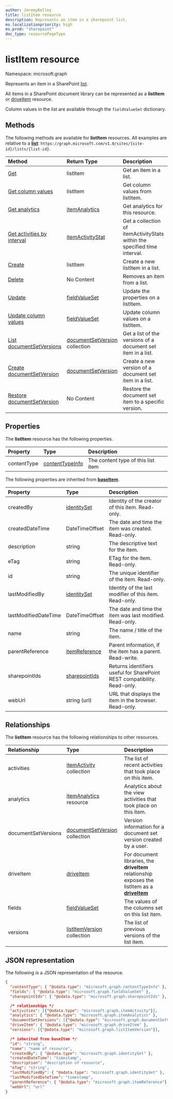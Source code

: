 ```yaml
---
author: JeremyKelley
title: listItem resource
description: Represents an item in a sharepoint list.
ms.localizationpriority: high
ms.prod: "sharepoint"
doc_type: resourcePageType
---
```


# listItem resource

Namespace: microsoft.graph

Represents an item in a SharePoint [list][].

All items in a SharePoint document library can be represented as a **listItem** or [driveItem][] resource.

Column values in the list are available through the `fieldValueSet` dictionary.

## Methods

The following methods are available for **listItem** resources.
All examples are relative to a **[list][]**: `https://graph.microsoft.com/v1.0/sites/{site-id}/lists/{list-id}`.

| Method                                                                   | Return Type                        | Description                                                               |
|:-------------------------------------------------------------------------|:-----------------------------------|:--------------------------------------------------------------------------|
| [Get][]                                                                  | listItem                           | Get an item in a list.                                                    |
| [Get column values][Get]                                                 | listItem                           | Get column values from listItem.                                          |
| [Get analytics][]                                                        | [itemAnalytics][]                  | Get analytics for this resource.                                          |
| [Get activities by interval][]                                           | [itemActivityStat][]               | Get a collection of itemActivityStats within the specified time interval. |
| [Create][]                                                               | listItem                           | Create a new listItem in a list.                                          |
| [Delete][]                                                               | No Content                         | Removes an item from a list.                                              |
| [Update][]                                                               | [fieldValueSet][]                  | Update the properties on a listItem.                                      |
| [Update column values][Update]                                           | [fieldValueSet][]                  | Update column values on a listItem.                                       |
| [List documentSetVersions](../api/listitem-list-documentsetversions.md)  | [documentSetVersion][] collection  | Get a list of the versions of a document set item in a list.              |
| [Create documentSetVersion](../api/listitem-post-documentsetversions.md) | [documentSetVersion][]             | Create a new version of a document set item in a list.                    |
| [Restore documentSetVersion](../api/documentsetversion-restore.md)       | No Content                         | Restore the document set item to a specific version.                      |

[Get]: ../api/listitem-get.md
[Get analytics]: ../api/itemanalytics-get.md
[Get activities by interval]: ../api/itemactivitystat-getactivitybyinterval.md
[Create]: ../api/listitem-create.md
[Delete]: ../api/listitem-delete.md
[Update]: ../api/listitem-update.md

[itemActivityStat]: itemactivitystat.md
[fieldValueSet]: fieldvalueset.md
[documentSetVersion]: documentsetversion.md

## Properties

The **listItem** resource has the following properties.

| Property    | Type                | Description                        |
|:------------|:--------------------|:-----------------------------------|
| contentType | [contentTypeInfo][] | The content type of this list item |

The following properties are inherited from **[baseItem][]**.

| Property             | Type              | Description                                                              |
|:---------------------|:------------------|:-------------------------------------------------------------------------|
| createdBy            | [identitySet][]   | Identity of the creator of this item. Read-only.                         |
| createdDateTime      | DateTimeOffset    | The date and time the item was created. Read-only.                       |
| description          | string            | The descriptive text for the item.                                       |
| eTag                 | string            | ETag for the item. Read-only.                                            |
| id                   | string            | The unique identifier of the item. Read-only.                            |
| lastModifiedBy       | [identitySet][]   | Identity of the last modifier of this item. Read-only.                   |
| lastModifiedDateTime | DateTimeOffset    | The date and time the item was last modified. Read-only.                 |
| name                 | string            | The name / title of the item.                                            |
| parentReference      | [itemReference][] | Parent information, if the item has a parent. Read-write.                |
| sharepointIds        | [sharepointIds][] | Returns identifiers useful for SharePoint REST compatibility. Read-only. |
| webUrl               | string (url)      | URL that displays the item in the browser. Read-only.                    |

## Relationships

 The **listItem** resource has the following relationships to other resources.

| Relationship        | Type                                                                | Description                                                                                        |
|:--------------------|:--------------------------------------------------------------------|:---------------------------------------------------------------------------------------------------|
| activities          | [itemActivity][] collection                                         | The list of recent activities that took place on this item.                                        |
| analytics           | [itemAnalytics][] resource                                          | Analytics about the view activities that took place on this item.                                  |
| documentSetVersions | [documentSetVersion](../resources/documentsetversion.md) collection | Version information for a document set version created by a user.                                  |
| driveItem           | [driveItem][]                                                       | For document libraries, the **driveItem** relationship exposes the listItem as a **[driveItem][]** |
| fields              | [fieldValueSet][]                                                   | The values of the columns set on this list item.                                                   |
| versions            | [listItemVersion][] collection                                      | The list of previous versions of the list item.                                                    |

[baseItem]: baseitem.md
[contentTypeInfo]: contenttypeinfo.md
[driveItem]: driveitem.md
[fieldValueSet]: fieldvalueset.md
[identitySet]: identityset.md
[itemActivity]: itemactivity.md
[itemAnalytics]: itemanalytics.md
[itemReference]: itemreference.md
[list]: list.md
[listItemVersion]: listitemversion.md
[sharepointIds]: sharepointids.md

## JSON representation

The following is a JSON representation of the resource.

<!--{
  "blockType": "resource",
  "keyProperty": "id",
  "baseType": "microsoft.graph.baseItem",
  "@odata.type": "microsoft.graph.listItem"
}-->

```json
{
  "contentType": { "@odata.type": "microsoft.graph.contentTypeInfo" },
  "fields": { "@odata.type": "microsoft.graph.fieldValueSet" },
  "sharepointIds": { "@odata.type": "microsoft.graph.sharepointIds" },

  /* relationships */
  "activities": [{"@odata.type": "microsoft.graph.itemActivity"}],
  "analytics": { "@odata.type": "microsoft.graph.itemAnalytics" },
  "documentSetVersions": [{"@odata.type": "microsoft.graph.documentSetVersion"}],
  "driveItem": { "@odata.type": "microsoft.graph.driveItem" },
  "versions": [{"@odata.type": "microsoft.graph.listItemVersion"}],

  /* inherited from baseItem */
  "id": "string",
  "name": "name of resource",
  "createdBy": { "@odata.type": "microsoft.graph.identitySet" },
  "createdDateTime": "timestamp",
  "description": "description of resource",
  "eTag": "string",
  "lastModifiedBy": { "@odata.type": "microsoft.graph.identitySet" },
  "lastModifiedDateTime": "timestamp",
  "parentReference": { "@odata.type": "microsoft.graph.itemReference"},
  "webUrl": "url"
}
```

<!-- {
  "type": "#page.annotation",
  "description": "",
  "keywords": "",
  "section": "documentation",
  "tocPath": "Resources/listItem",
  "tocBookmarks": {
    "ListItem": "#"
  }
} -->

